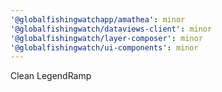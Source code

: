 ```yaml
---
'@globalfishingwatchapp/amathea': minor
'@globalfishingwatch/dataviews-client': minor
'@globalfishingwatch/layer-composer': minor
'@globalfishingwatch/ui-components': minor
---
```


Clean LegendRamp
